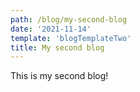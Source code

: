 ```yaml
---
path: /blog/my-second-blog
date: '2021-11-14'
template: 'blogTemplateTwo'
title: My second blog
---
```

This is my second blog!
